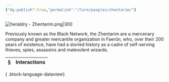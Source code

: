 ```yaml
---
{"dg-publish":true,"permalink":"/lore/peoples/zhentarim/"}
---
```


![heraldry - Zhentarim.png|300](/img/user/_attachments/heraldry/heraldry%20-%20Zhentarim.png)

Previously known as the Black Network, the Zhentarim are a mercenary company and greater mercantile organization in Faerûn, who, over their 200 years of existence, have had a storied history as a cadre of self-serving thieves, spies, assassins and malevolent wizards.

| § | Interactions |
| - | ------------ |

{ .block-language-dataview}